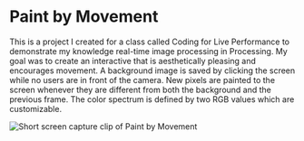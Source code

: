 # Paint by Movement
This is a project I created for a class called Coding for Live Performance to demonstrate my knowledge real-time image processing in Processing. My goal was to create an interactive that is aesthetically pleasing and encourages movement. A background image is saved by clicking the screen while no users are in front of the camera. New pixels are painted to the screen whenever they are different from both the background and the previous frame. The color spectrum is defined by two RGB values which are customizable.

![Short screen capture clip of Paint by Movement](PaintByMovementDemo.gif)
